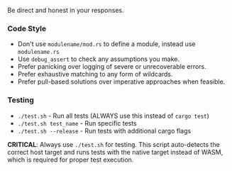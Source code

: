 Be direct and honest in your responses.

### Code Style
- Don't use `modulename/mod.rs` to define a module, instead use `modulename.rs`
- Use `debug_assert` to check any assumptions you make.
- Prefer panicking over logging of severe or unrecoverable errors.
- Prefer exhaustive matching to any form of wildcards.
- Prefer pull-based solutions over imperative approaches when feasible.

### Testing
- `./test.sh` - Run all tests (ALWAYS use this instead of `cargo test`)
- `./test.sh test_name` - Run specific tests
- `./test.sh --release` - Run tests with additional cargo flags

**CRITICAL**: Always use `./test.sh` for testing. This script auto-detects the correct host target and runs tests with the native target instead of WASM, which is required for proper test execution.
